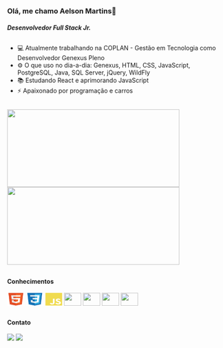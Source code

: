 ### Olá, me chamo Aelson Martins👋
##### Desenvolvedor Full Stack Jr.

##

- 💻 Atualmente trabalhando na COPLAN - Gestão em Tecnologia como Desenvolvedor Genexus Pleno
- ⚙️ O que uso no dia-a-dia: Genexus, HTML, CSS, JavaScript, PostgreSQL, Java, SQL Server, jQuery, WildFly
- 📚 Estudando React e aprimorando JavaScript
- ⚡ Apaixonado por programação e carros

##

<div style="display:inline_block">
  <a href="https://github.com/aelsonmartins">
    <img width="400em" height="180em" align="center" src="https://github-readme-stats.vercel.app/api?username=aelsonmartins&show_icons=true&theme=dark" />
    <img width="400em" height="180em" align="center" src="https://github-readme-stats.vercel.app/api/top-langs/?username=aelsonmartins&layout=compact&theme=dark" />
  </a>
</div>

##
#### Conhecimentos
<div style="display:inline_block">
  <img align="center" height="30" width="40" src="https://raw.githubusercontent.com/devicons/devicon/master/icons/html5/html5-original.svg">
  <img align="center" height="30" width="40" src="https://raw.githubusercontent.com/devicons/devicon/master/icons/css3/css3-original.svg">
  <img align="center" height="30" width="40" src="https://raw.githubusercontent.com/devicons/devicon/master/icons/javascript/javascript-plain.svg">
  <img align="center" height="30" width="40" src="https://cdn.jsdelivr.net/gh/devicons/devicon/icons/postgresql/postgresql-original.svg" />
  <img align="center" height="30" width="40" src="https://cdn.jsdelivr.net/gh/devicons/devicon/icons/nodejs/nodejs-original.svg" />
  <img align="center" height="30" width="40" src="https://cdn.jsdelivr.net/gh/devicons/devicon/icons/java/java-original.svg" />
  <img align="center" height="30" width="40" src="https://cdn.jsdelivr.net/gh/devicons/devicon/icons/figma/figma-original.svg" />
</div>
  
##
 
#### Contato
 <div style="display:inline_block">
  <a href="mailto:aelsonmartins1302@gmail.com"><img src="https://img.shields.io/badge/-Gmail-%23333?style=for-the-badge&logo=gmail&logoColor=white" target="_blank"></a>
  <a href="https://www.linkedin.com/in/aelson-martins-de-almeida-junior-97751416b" target="_blank"><img src="https://img.shields.io/badge/-LinkedIn-%230077B5?style=for-the-badge&logo=linkedin&logoColor=white" target="_blank"></a> 
</div>  

##
